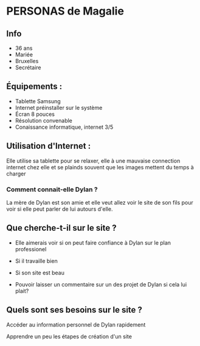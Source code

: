 # PERSONAS de Magalie  

## Info 
* 36 ans 
* Mariée
* Bruxelles
* Secrétaire 

## Équipements : 
* Tablette Samsung
* Internet préinstaller sur le système
* Écran 8 pouces 
* Résolution convenable 
* Conaissance informatique, internet 3/5

## Utilisation d'Internet : 
Elle utilise sa tablette pour se relaxer, elle à une mauvaise connection internet chez elle et se plainds souvent que les images mettent du temps à charger

### Comment connait-elle Dylan ?

La mère de Dylan est son amie et elle veut allez voir le site de son fils pour voir si elle peut parler de lui autours d'elle.

## Que cherche-t-il sur le site ? 

* Elle aimerais voir si on peut faire confiance à Dylan sur le plan professionel

* Si il travaille bien 
* Si son site est beau
* Pouvoir laisser un commentaire sur un des projet de Dylan si cela lui plait?

## Quels sont ses besoins sur le site ?

Accéder au information personnel de Dylan rapidement

Apprendre un peu les étapes de création d'un site
